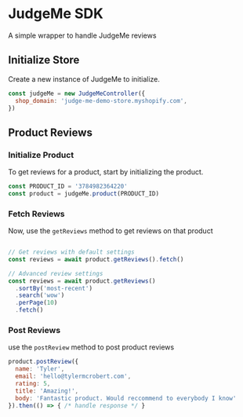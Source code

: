# JudgeMe SDK
A simple wrapper to handle JudgeMe reviews

## Initialize Store

Create a new instance of JudgeMe to initialize.

```js
const judgeMe = new JudgeMeController({
  shop_domain: 'judge-me-demo-store.myshopify.com',
})

```

## Product Reviews
### Initialize Product


To get reviews for a product, start by initializing the product.

```js
const PRODUCT_ID = '3784982364220'
const product = judgeMe.product(PRODUCT_ID)
```

### Fetch Reviews

Now, use the `getReviews` method to get reviews on that product

```js

// Get reviews with default settings
const reviews = await product.getReviews().fetch() 

// Advanced review settings
const reviews = await product.getReviews()
  .sortBy('most-recent')
  .search('wow')
  .perPage(10)
  .fetch() 
```

### Post Reviews
use the `postReview` method to post product reviews 

```js
product.postReview({
  name: 'Tyler',
  email: 'hello@tylermcrobert.com',
  rating: 5,
  title: 'Amazing!',
  body: 'Fantastic product. Would reccommend to everybody I know'
}).then(() => { /* handle response */ }
```

